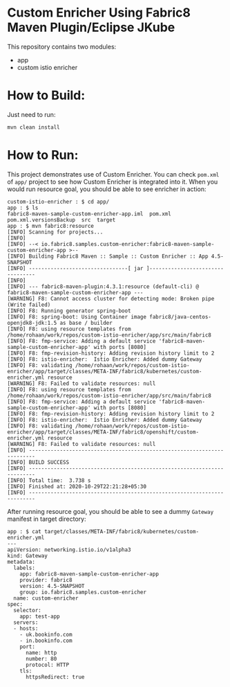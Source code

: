 # Custom Enricher Using Fabric8 Maven Plugin/Eclipse JKube

This repository contains two modules:
- app
- custom istio enricher

# How to Build:
Just need to run:
```bash
mvn clean install
```

# How to Run:
This project demonstrates use of Custom Enricher. You can check `pom.xml` of `app/` project to see how Custom Enricher is integrated into it. When you would run resource goal, you should be able to see enricher in action:

```
custom-istio-enricher : $ cd app/
app : $ ls
fabric8-maven-sample-custom-enricher-app.iml  pom.xml  pom.xml.versionsBackup  src  target
app : $ mvn fabric8:resource
[INFO] Scanning for projects...
[INFO] 
[INFO] --< io.fabric8.samples.custom-enricher:fabric8-maven-sample-custom-enricher-app >--
[INFO] Building Fabric8 Maven :: Sample :: Custom Enricher :: App 4.5-SNAPSHOT
[INFO] --------------------------------[ jar ]---------------------------------
[INFO] 
[INFO] --- fabric8-maven-plugin:4.3.1:resource (default-cli) @ fabric8-maven-sample-custom-enricher-app ---
[WARNING] F8: Cannot access cluster for detecting mode: Broken pipe (Write failed)
[INFO] F8: Running generator spring-boot
[INFO] F8: spring-boot: Using Container image fabric8/java-centos-openjdk8-jdk:1.5 as base / builder
[INFO] F8: using resource templates from /home/rohaan/work/repos/custom-istio-enricher/app/src/main/fabric8
[INFO] F8: fmp-service: Adding a default service 'fabric8-maven-sample-custom-enricher-app' with ports [8080]
[INFO] F8: fmp-revision-history: Adding revision history limit to 2
[INFO] F8: istio-enricher:  Istio Enricher: Added dummy Gateway
[INFO] F8: validating /home/rohaan/work/repos/custom-istio-enricher/app/target/classes/META-INF/fabric8/kubernetes/custom-enricher.yml resource
[WARNING] F8: Failed to validate resources: null
[INFO] F8: using resource templates from /home/rohaan/work/repos/custom-istio-enricher/app/src/main/fabric8
[INFO] F8: fmp-service: Adding a default service 'fabric8-maven-sample-custom-enricher-app' with ports [8080]
[INFO] F8: fmp-revision-history: Adding revision history limit to 2
[INFO] F8: istio-enricher:  Istio Enricher: Added dummy Gateway
[INFO] F8: validating /home/rohaan/work/repos/custom-istio-enricher/app/target/classes/META-INF/fabric8/openshift/custom-enricher.yml resource
[WARNING] F8: Failed to validate resources: null
[INFO] ------------------------------------------------------------------------
[INFO] BUILD SUCCESS
[INFO] ------------------------------------------------------------------------
[INFO] Total time:  3.738 s
[INFO] Finished at: 2020-10-29T22:21:28+05:30
[INFO] ------------------------------------------------------------------------
```
After running resource goal, you should be able to see a dummy `Gateway` manifest in target directory:
```
app : $ cat target/classes/META-INF/fabric8/kubernetes/custom-enricher.yml 
---
apiVersion: networking.istio.io/v1alpha3
kind: Gateway
metadata:
  labels:
    app: fabric8-maven-sample-custom-enricher-app
    provider: fabric8
    version: 4.5-SNAPSHOT
    group: io.fabric8.samples.custom-enricher
  name: custom-enricher
spec:
  selector:
    app: test-app
  servers:
  - hosts:
    - uk.bookinfo.com
    - in.bookinfo.com
    port:
      name: http
      number: 80
      protocol: HTTP
    tls:
      httpsRedirect: true
```